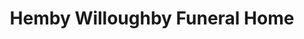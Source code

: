 ---
title: "Hemby Willoughby Funeral Home"
url: /fountain/hemby-willoughby-funeral-home/
shop: funeral directors
---